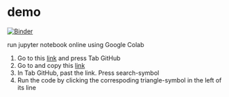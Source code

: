 # demo

[![Binder](https://mybinder.org/badge_logo.svg)](https://mybinder.org/v2/gh/Tran-Thu-Le/demo/HEAD)

run jupyter notebook online using Google Colab

1. Go to this [link](https://colab.research.google.com/github/) and press Tab GitHub
2. Go to and copy this [link]()
3. In Tab GitHub, past the link. Press search-symbol
4. Run the code by clicking the correspoding triangle-symbol in the left of its line

